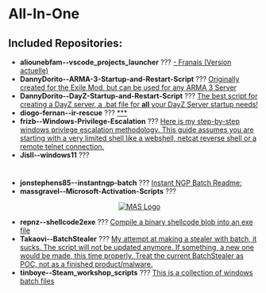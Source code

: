 # All-In-One

## Included Repositories:
- **aliounebfam--vscode_projects_launcher** ??? [- Franais (Version actuelle)](./aliounebfam--vscode_projects_launcher)
- **DannyDorito--ARMA-3-Startup-and-Restart-Script** ??? [Originally created for the Exile Mod, but can be used for any ARMA 3 Server](./DannyDorito--ARMA-3-Startup-and-Restart-Script)
- **DannyDorito--DayZ-Startup-and-Restart-Script** ??? [The best script for creating a DayZ server, a .bat file for **all** your DayZ Server startup needs!](./DannyDorito--DayZ-Startup-and-Restart-Script)
- **diogo-fernan--ir-rescue** ??? [***](./diogo-fernan--ir-rescue)
- **frizb--Windows-Privilege-Escalation** ??? [Here is my step-by-step windows privlege escalation methodology. This guide assumes you are starting with a very limited shell like a webshell, netcat reverse shell or a remote telnet connection.](./frizb--Windows-Privilege-Escalation)
- **Jisll--windows11** ??? [<h1 align="center">](./Jisll--windows11)
- **jonstephens85--instantngp-batch** ??? [Instant NGP Batch Readme:](./jonstephens85--instantngp-batch)
- **massgravel--Microsoft-Activation-Scripts** ??? [<p align="center"><img src="https://massgrave.dev/img/logo_small.png" alt="MAS Logo"></p>](./massgravel--Microsoft-Activation-Scripts)
- **repnz--shellcode2exe** ??? [Compile a binary shellcode blob into an exe file](./repnz--shellcode2exe)
- **Takaovi--BatchStealer** ??? [My attempt at making a stealer with batch, it sucks. The script will not be updated anymore. If something, a new one would be made, this time properly. Treat the current BatchStealer as POC, not as a finished product/malware.](./Takaovi--BatchStealer)
- **tinboye--Steam_workshop_scripts** ??? [This is a collection of windows batch files](./tinboye--Steam_workshop_scripts)
